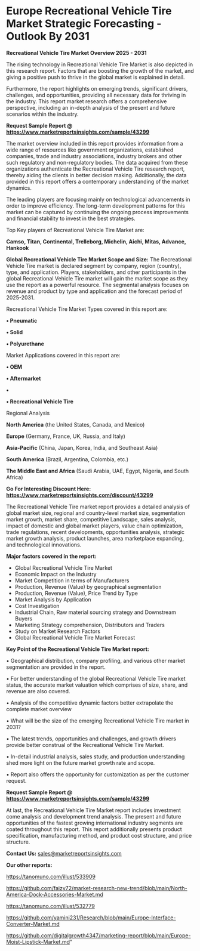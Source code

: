 # Europe Recreational Vehicle Tire Market Strategic Forecasting - Outlook By 2031

<Strong> Recreational Vehicle Tire Market Overview 2025 - 2031</strong>

The rising technology in Recreational Vehicle Tire Market is also depicted in this research report. Factors that are boosting the growth of the market, and giving a positive push to thrive in the global market is explained in detail.

Furthermore, the report highlights on emerging trends, significant drivers, challenges, and opportunities, providing all necessary data for thriving in the industry. This report market research offers a comprehensive perspective, including an in-depth analysis of the present and future scenarios within the industry.

<strong>Request Sample Report @ <a href=https://www.marketreportsinsights.com/sample/43299>https://www.marketreportsinsights.com/sample/43299</a></strong>

The market overview included in this report provides information from a wide range of resources like government organizations, established companies, trade and industry associations, industry brokers and other such regulatory and non-regulatory bodies. The data acquired from these organizations authenticate the Recreational Vehicle Tire research report, thereby aiding the clients in better decision making. Additionally, the data provided in this report offers a contemporary understanding of the market dynamics.

The leading players are focusing mainly on technological advancements in order to improve efficiency. The long-term development patterns for this market can be captured by continuing the ongoing process improvements and financial stability to invest in the best strategies.

Top Key players of Recreational Vehicle Tire Market are:

<strong>Camso, Titan, Continental, Trelleborg, Michelin, Aichi, Mitas, Advance, Hankook</strong>

<strong><b>Global Recreational Vehicle Tire Market Scope and Size:</b></strong>
The Recreational Vehicle Tire market is declared segment by company, region (country), type, and application. Players, stakeholders, and other participants in the global Recreational Vehicle Tire market will gain the market scope as they use the report as a powerful resource. The segmental analysis focuses on revenue and product by type and application and the forecast period of 2025-2031.

Recreational Vehicle Tire Market Types covered in this report are:

<strong>•  Pneumatic

•  Solid

•  Polyurethane</strong>

Market Applications covered in this report are:

<strong>•  OEM

•  Aftermarket

•  

•  Recreational Vehicle Tire</strong> 

Regional Analysis

<strong>North America</strong> (the United States, Canada, and Mexico)

<strong>Europe</strong> (Germany, France, UK, Russia, and Italy)

<strong>Asia-Pacific</strong> (China, Japan, Korea, India, and Southeast Asia)

<strong>South America</strong> (Brazil, Argentina, Colombia, etc.)

<strong>The Middle East and Africa</strong> (Saudi Arabia, UAE, Egypt, Nigeria, and South Africa)

<strong>Go For Interesting Discount Here: <a href=https://www.marketreportsinsights.com/discount/43299>https://www.marketreportsinsights.com/discount/43299</a></strong>

The Recreational Vehicle Tire market report provides a detailed analysis of global market size, regional and country-level market size, segmentation market growth, market share, competitive Landscape, sales analysis, impact of domestic and global market players, value chain optimization, trade regulations, recent developments, opportunities analysis, strategic market growth analysis, product launches, area marketplace expanding, and technological innovations.

<strong><b>Major factors covered in the report:</b></strong>
<ul>
  <li>Global Recreational Vehicle Tire Market </li>
  <li>Economic Impact on the Industry</li>
  <li>Market Competition in terms of Manufacturers</li>
  <li>Production, Revenue (Value) by geographical segmentation</li>
  <li>Production, Revenue (Value), Price Trend by Type</li>
  <li>Market Analysis by Application</li>
  <li>Cost Investigation</li>
  <li>Industrial Chain, Raw material sourcing strategy and Downstream Buyers</li>
  <li>Marketing Strategy comprehension, Distributors and Traders</li>
  <li>Study on Market Research Factors</li>
  <li>Global Recreational Vehicle Tire Market Forecast</li>
</ul>

<strong><b>Key Point of the Recreational Vehicle Tire Market report:</b></strong>

• Geographical distribution, company profiling, and various other market segmentation are provided in the report.

• For better understanding of the global Recreational Vehicle Tire market status, the accurate market valuation which comprises of size, share, and revenue are also covered.

• Analysis of the competitive dynamic factors better extrapolate the complete market overview

• What will be the size of the emerging Recreational Vehicle Tire market in 2031?

• The latest trends, opportunities and challenges, and growth drivers provide better construal of the Recreational Vehicle Tire Market.

• In-detail industrial analysis, sales study, and production understanding shed more light on the future market growth rate and scope.

• Report also offers the opportunity for customization as per the customer request.

<strong>Request Sample Report @ <a href=https://www.marketreportsinsights.com/sample/43299>https://www.marketreportsinsights.com/sample/43299</a></strong>

At last, the Recreational Vehicle Tire Market report includes investment come analysis and development trend analysis. The present and future opportunities of the fastest growing international industry segments are coated throughout this report. This report additionally presents product specification, manufacturing method, and product cost structure, and price structure.

<strong>Contact Us:</strong>
sales@marketreportsinsights.com

<strong>Our other reports:</strong>

<a href=https://tanomuno.com/illust/533909>https://tanomuno.com/illust/533909</a>

<a href=https://github.com/faizy72/market-research-new-trend/blob/main/North-America-Dock-Accessories-Market.md>https://github.com/faizy72/market-research-new-trend/blob/main/North-America-Dock-Accessories-Market.md</a>

<a href=https://tanomuno.com/illust/532779>https://tanomuno.com/illust/532779</a>

<a href=https://github.com/yamini231/Research/blob/main/Europe-Interface-Converter-Market.md>https://github.com/yamini231/Research/blob/main/Europe-Interface-Converter-Market.md</a>

<a href=https://github.com/digitalgrowth4347/marketing-report/blob/main/Europe-Moist-Lipstick-Market.md>https://github.com/digitalgrowth4347/marketing-report/blob/main/Europe-Moist-Lipstick-Market.md</a>"
